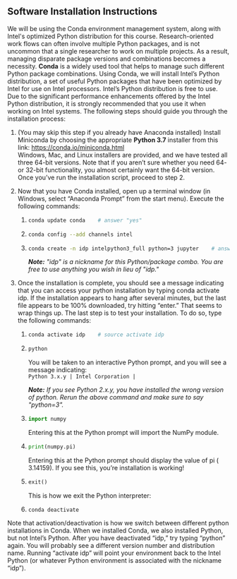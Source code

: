 ## Software Installation Instructions
We will be using the Conda environment management system, along with Intel's optimized Python distribution for this course. Research-oriented work flows can often involve multiple Python packages, and is not uncommon that a single researcher to work on multiple projects. As a result, managing disparate package versions and combinations becomes a necessity. **Conda** is a widely used tool that helps to manage such different Python package combinations. Using Conda, we will install Intel’s Python distribution, a set of useful Python packages that have been optimized by Intel for use on Intel processors. Intel’s Python distribution is free to use. Due to the significant performance enhancements offered by the Intel Python distribution, it is strongly recommended that you use it when working on Intel systems. The following steps should guide you through the installation process:

1. (You may skip this step if you already have Anaconda installed) Install Miniconda by choosing the appropriate **Python 3.7** installer from this link: https://conda.io/miniconda.html  
Windows, Mac, and Linux installers are provided, and we have tested all three 64-bit versions. Note that if you aren’t sure whether you need 64- or 32-bit functionality, you almost certainly want the 64-bit version. Once you’ve run the installation script, proceed to step 2.

2. Now that you have Conda installed, open up a terminal window (in Windows, select “Anaconda Prompt” from the start menu). Execute the following commands:
    1. ```bash
       conda update conda    # answer "yes"
       ```
    2. ```bash
       conda config --add channels intel
       ```
    3. ```bash
       conda create -n idp intelpython3_full python=3 jupyter    # answer "yes"
       ```   
       *__Note:__ "idp" is a nickname for this Python/package combo. You are free to use anything you wish in lieu of "idp."*
    
3. Once the installation is complete, you should see a message indicating that you can access your python installation by typing conda activate idp. If the installation appears to hang after several minutes, but the last file appears to be 100% downloaded, try hitting “enter.” That seems to wrap things up. The last step is to test your installation. To do so, type the following commands:  
    1. ```bash
       conda activate idp    # source activate idp    
       ```
    2. ```bash 
       python      
       ```
       You will be taken to an interactive Python prompt, and you will see a message indicating:   
       `Python 3.x.y | Intel Corporation |`  
       
       *__Note:__ If you see Python 2.x.y, you have installed the wrong version of python. Rerun the above command and make sure to say "python=3".*
    
    3. ```python
       import numpy
       ```
       Entering this at the Python prompt will import the NumPy module.
    
    4. ```python
       print(numpy.pi)
       ```
       Entering this at the Python prompt should display the value of pi ( 3.14159). If you see this, you’re installation is working!
    
    5. ```python
       exit()
       ```
       This is how we exit the Python interpreter:
    
    6. ```
       conda deactivate
       ```

Note that activation/deactivation is how we switch between different python installations in Conda. When we installed Conda, we also installed Python, but not Intel’s Python. After you have deactivated “idp,” try typing “python” again. You will probably see a different version number and distribution name. Running “activate idp” will point your environment back to the Intel Python (or whatever Python environment is associated with the nickname “idp”).

